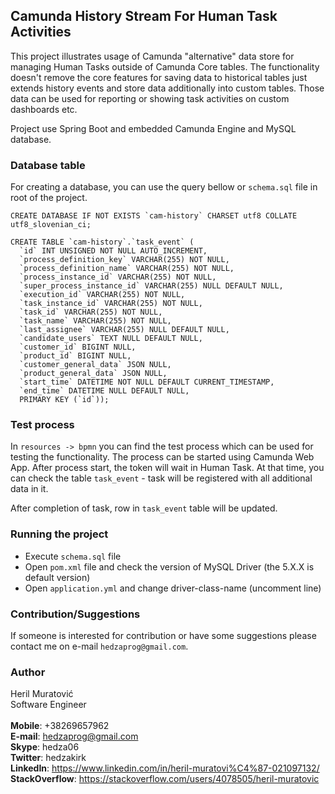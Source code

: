 ## Camunda History Stream For Human Task Activities
This project illustrates usage of Camunda "alternative" data store for managing Human Tasks
outside of Camunda Core tables. The functionality doesn't remove the core features for saving data to
historical tables just extends history events and store data additionally into custom tables. Those data
can be used for reporting or showing task activities on custom dashboards etc.

Project use Spring Boot and embedded Camunda Engine and MySQL database.

### Database table
For creating a database, you can use the query bellow or `schema.sql` file in root of the project.

```
CREATE DATABASE IF NOT EXISTS `cam-history` CHARSET utf8 COLLATE utf8_slovenian_ci;

CREATE TABLE `cam-history`.`task_event` (
  `id` INT UNSIGNED NOT NULL AUTO_INCREMENT,
  `process_definition_key` VARCHAR(255) NOT NULL,
  `process_definition_name` VARCHAR(255) NOT NULL,
  `process_instance_id` VARCHAR(255) NOT NULL,
  `super_process_instance_id` VARCHAR(255) NULL DEFAULT NULL,
  `execution_id` VARCHAR(255) NOT NULL,
  `task_instance_id` VARCHAR(255) NOT NULL,
  `task_id` VARCHAR(255) NOT NULL,
  `task_name` VARCHAR(255) NOT NULL,
  `last_assignee` VARCHAR(255) NULL DEFAULT NULL,
  `candidate_users` TEXT NULL DEFAULT NULL,
  `customer_id` BIGINT NULL,
  `product_id` BIGINT NULL,
  `customer_general_data` JSON NULL,
  `product_general_data` JSON NULL,
  `start_time` DATETIME NOT NULL DEFAULT CURRENT_TIMESTAMP,
  `end_time` DATETIME NULL DEFAULT NULL,
  PRIMARY KEY (`id`));
```

### Test process
In `resources -> bpmn` you can find the test process which can be used for testing the functionality. 
The process can be started using Camunda Web App. After process start, the token will wait in Human Task.
At that time, you can check the table `task_event` - task will be registered with all additional data in it.

After completion of task, row in `task_event` table will be updated.

### Running the project
- Execute `schema.sql` file
- Open `pom.xml` file and check the version of MySQL Driver (the 5.X.X is default version)
- Open `application.yml` and change driver-class-name (uncomment line)

### Contribution/Suggestions
If someone is interested for contribution or have some suggestions please contact me on e-mail `hedzaprog@gmail.com`.

### Author
Heril Muratović  
Software Engineer  
<br>
**Mobile**: +38269657962  
**E-mail**: hedzaprog@gmail.com  
**Skype**: hedza06  
**Twitter**: hedzakirk  
**LinkedIn**: https://www.linkedin.com/in/heril-muratovi%C4%87-021097132/  
**StackOverflow**: https://stackoverflow.com/users/4078505/heril-muratovic

